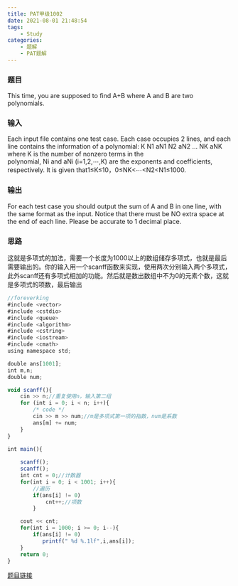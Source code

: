 ```yaml
---
title: PAT甲级1002
date: 2021-08-01 21:48:54
tags: 
    - Study
categories: 
    - 题解
    - PAT题解
---
```

### 题目
This time, you are supposed to find A+B where A and B are two polynomials.
### 输入
Each input file contains one test case. Each case occupies 2 lines, and each line contains the information of a polynomial:  K N1 aN1 N2 aN2 ... NK aNK  
where K is the number of nonzero terms in the polynomial, Ni and aNi (i=1,2,⋯,K) are the exponents and coefficients, respectively. It is given that1≤K≤10，0≤NK<⋯<N2<N1≤1000.
### 输出
For each test case you should output the sum of A and B in one line, with the same format as the input. Notice that there must be NO extra space at the end of each line. Please be accurate to 1 decimal place.
### 思路
这就是多项式的加法，需要一个长度为1000以上的数组储存多项式，也就是最后需要输出的。你的输入用一个scanff函数来实现，使用两次分别输入两个多项式，此外scanff还有多项式相加的功能。然后就是数出数组中不为0的元素个数，这就是多项式的项数，最后输出


```js
//foreverking
#include <vector>
#include <cstdio>
#include <queue>
#include <algorithm>
#include <cstring>
#include <iostream>
#include <cmath>
using namespace std;

double ans[1001];
int m,n;
double num;

void scanff(){
    cin >> n;//重复使用n，输入第二组
    for (int i = 0; i < n; i++){
        /* code */
        cin >> m >> num;//m是多项式第一项的指数，num是系数
        ans[m] += num;
    }
}

int main(){
    
    scanff();
    scanff();
    int cnt = 0;//计数器
    for(int i = 0; i < 1001; i++){
        //遍历
        if(ans[i] != 0)
            cnt++;//项数
        }

    cout << cnt;
    for(int i = 1000; i >= 0; i--){
        if(ans[i] != 0)
           printf(" %d %.1lf",i,ans[i]);
    }
    return 0;
}
```
[题目链接](https://pintia.cn/problem-sets/994805342720868352/problems/994805526272000000)